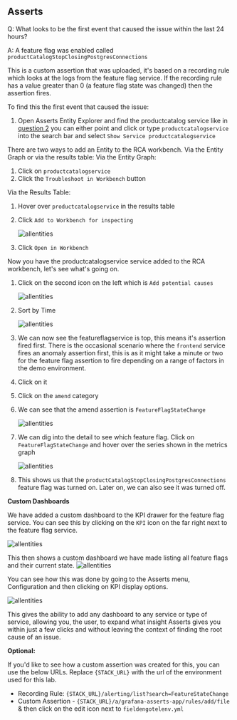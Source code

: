 ## Asserts
Q: What looks to be the first event that caused the issue within the last 24 hours? 

A: A feature flag was enabled called `productCatalogStopClosingPostgresConnections`

This is a custom assertion that was uploaded, it's based on a recording rule which looks at the logs from the feature flag service. If the recording rule has a value greater than 0 (a feature flag state was changed) then the assertion fires.

To find this the first event that caused the issue:
1. Open Asserts Entity Explorer and find the productcatalog service like in [question 2](/breakout_2_The-future-of-observability/breakout_2_answers/1.2-asserts.md) you can either point and click or type `productcatalogservice` into the search bar and select `Show Service productcatalogservice`

There are two ways to add an Entity to the RCA workbench. Via the Entity Graph or via the results table:
Via the Entity Graph:
1. Click on `productcatalogservice`
1. Click the `Troubleshoot in Workbench` button

Via the Results Table:
1. Hover over `productcatalogservice` in the results table
1. Click `Add to Workbench for inspecting`

    ![allentities](/images/breakout_2/1.5-asserts-5.png)
1. Click `Open in Workbench`

Now you have the productcatalogservice service added to the RCA workbench, let's see what's going on.

1. Click on the second icon on the left which is `Add potential causes`

    ![allentities](/images/breakout_2/1.5-asserts-4.png)

1. Sort by Time

    ![allentities](/images/breakout_2/1.5-asserts-1.png)

1. We can now see the featureflagservice is top, this means it's assertion fired first. There is the occasional scenario where the `frontend` service fires an anomaly assertion first, this is as it might take a minute or two for the feature flag assertion to fire depending on a range of factors in the demo environment.
1. Click on it
1. Click on the `amend` category
1. We can see that the amend assertion is `FeatureFlagStateChange` 

    ![allentities](/images/breakout_2/1.5-asserts-2.png)

1. We can dig into the detail to see which feature flag. Click on `FeatureFlagStateChange` and hover over the series shown in the metrics graph

    ![allentities](/images/breakout_2/1.5-asserts-3.png)

1. This shows us that the `productCatalogStopClosingPostgresConnections` feature flag was turned on. Later on, we can also see it was turned off.

**Custom Dashboards**

We have added a custom dashboard to the KPI drawer for the feature flag service. You can see this by clicking on the `KPI` icon on the far right next to the feature flag service.

![allentities](/images/breakout_2/1.5-asserts-6.png)

This then shows a custom dashboard we have made listing all feature flags and their current state.
![allentities](/images/breakout_2/1.5-asserts-8.png)

You can see how this was done by going to the Asserts menu, Configuration and then clicking on KPI display options.

![allentities](/images/breakout_2/1.5-asserts-7.png)

This gives the ability to add any dashboard to any service or type of service, allowing you, the user, to expand what insight Asserts gives you within just a few clicks and without leaving the context of finding the root cause of an issue.

**Optional:**

If you'd like to see how a custom assertion was created for this, you can use the below URLs. Replace `{STACK_URL}` with the url of the environment used for this lab.

- Recording Rule: `{STACK_URL}/alerting/list?search=FeatureStateChange`
- Custom Assertion - `{STACK_URL}/a/grafana-asserts-app/rules/add/file` & then click on the edit icon next to `fieldengotelenv.yml`

